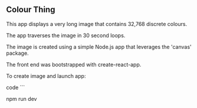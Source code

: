 ## Colour Thing

This app displays a very long image that contains 32,768 discrete colours.

The app traverses the image in 30 second loops.

The image is created using a simple Node.js app that leverages the 'canvas' package.

The front end was bootstrapped with create-react-app.

To create image and launch app:

code ```

  npm run dev

```;
